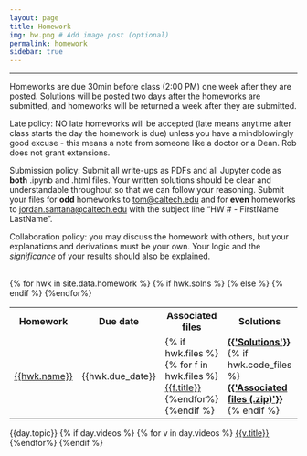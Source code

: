 ```yaml
---
layout: page
title: Homework
img: hw.png # Add image post (optional)
permalink: homework
sidebar: true
---
```


---

Homeworks are due 30min before class (2:00 PM) one week after they are posted.  Solutions will be posted two days after the homeworks are submitted, and homeworks will be returned a week after they are submitted.

Late policy: NO late homeworks will be accepted (late means anytime after class starts the day the homework is due) unless you have a mindblowingly good excuse - this means a note from someone like a doctor or a Dean.  Rob does not grant extensions.

Submission policy: Submit all write-ups as PDFs and all Jupyter code as **both** .ipynb and .html files. Your written solutions should be clear and understandable throughout so that we can follow your reasoning. Submit your files for **odd** homeworks to [tom@caltech.edu](mailto:tom@caltech.edu) and for **even** homeworks to [jordan.santana@caltech.edu](mailto:jordan.santana@caltech.edu) with the subject line “HW # - FirstName LastName”.

Collaboration policy: you may discuss the homework with others, but your explanations and derivations must be your own.  Your logic and the *significance* of your results should also be explained.

<table>
<tr>
<th> <b>Homework</b></th>
<th> <b> Due date</b> </th>
<th> <b> Associated files</b> </th>
<th> <b> Solutions</b> </th><br/>
</tr>
{% for hwk in site.data.homework %}
<tr>
<td> <a href="assets/hwk/{{hwk.pset}}"> {{hwk.name}} </a></td>
<td> {{hwk.due_date}} </td>
<td> {% if hwk.files %}
	{% for f in hwk.files %}
    <a href="http://rpdata.caltech.edu/courses/aph161/protected/2022/hw_files/{{f.name}}">{{f.title}}</a><br/>
    {%endfor%}
	{%endif %}
</td>
{% if hwk.solns %}
<td>
  <a href="http://rpdata.caltech.edu/courses/aph161/protected/2022/solutions/{{hwk.solns}}"><b class="post-title">{{'Solutions'}}</b></a> 
  {% if hwk.code_files %}
    <br/>
      <a href="http://rpdata.caltech.edu/courses/aph161/protected/2022/solutions/{{hwk.code_files}}"><b class="post-title">{{'Associated files (.zip)'}}</b></a>
  {% endif  %}
</td>
{% else %}  
   <td> {{'-'}} </td>
  {% endif %}
  </tr>
  {%endfor%}
</table>


<td>{{day.topic}}
    {% if day.videos %}
    {% for v in day.videos %}
    <a href="http://rpdata.caltech.edu/courses/aph161/2021/videos/{{v.name}}">{{v.title}}</a><br/>
    {%endfor%}
    {%endif %}
    </td> 

